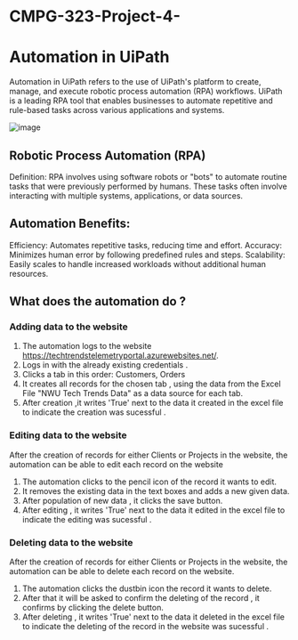 # CMPG-323-Project-4-

# Automation in UiPath 
Automation in UiPath refers to the use of UiPath's platform to create, manage, and execute robotic process automation (RPA) workflows. UiPath is a leading RPA tool that enables businesses to automate repetitive and rule-based tasks across various applications and systems.


![image](here)

## Robotic Process Automation (RPA)
Definition: RPA involves using software robots or "bots" to automate routine tasks that were previously performed by humans. These tasks often involve interacting with multiple systems, applications, or data sources.

## Automation Benefits:
Efficiency: Automates repetitive tasks, reducing time and effort.
Accuracy: Minimizes human error by following predefined rules and steps.
Scalability: Easily scales to handle increased workloads without additional human resources.

## What does the automation do ?
### Adding data to the website 

1. The automation logs to the website https://techtrendstelemetryportal.azurewebsites.net/.
2. Logs in with the already existing credentials .
3. Clicks a tab in this order: Customers, Orders
4. It creates all records for the chosen tab , using the data from the Excel File "NWU Tech Trends Data" as a data source for each tab.
5. After creation ,it writes 'True' next to the data it created in the excel file to indicate the creation was sucessful . 

### Editing data  to the website
After the creation of records for either Clients or  Projects in the website, the automation can be able to edit each record on the website 
1. The automation clicks to the pencil icon of the record it wants to edit.
2. It removes the existing data in the text boxes and adds a new given data.
3. After population of new data , it clicks the save button.
4. After editing , it writes 'True' next to the data it edited in the excel file to indicate the editing was sucessful .

### Deleting data  to the website
After the creation of records for either Clients or Projects in the website, the automation can be able to delete each record on the website.
1. The automation clicks the dustbin icon the record it wants to delete.
2. After that it will be asked to confirm the deleting of the record , it confirms by clicking the delete button.
3. After deleting , it writes 'True' next to the data it deleted in the excel file to indicate the deleting of the record in the website was sucessful .

   

